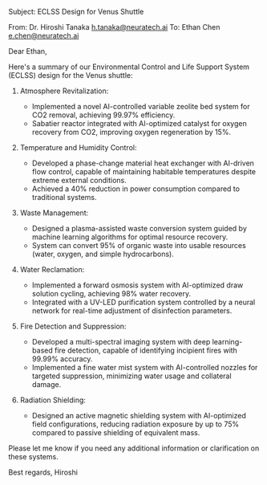 Subject: ECLSS Design for Venus Shuttle

From: Dr. Hiroshi Tanaka <h.tanaka@neuratech.ai>
To: Ethan Chen <e.chen@neuratech.ai>

Dear Ethan,

Here's a summary of our Environmental Control and Life Support System (ECLSS) design for the Venus shuttle:

1. Atmosphere Revitalization:
   - Implemented a novel AI-controlled variable zeolite bed system for CO2 removal, achieving 99.97% efficiency.
   - Sabatier reactor integrated with AI-optimized catalyst for oxygen recovery from CO2, improving oxygen regeneration by 15%.

2. Temperature and Humidity Control:
   - Developed a phase-change material heat exchanger with AI-driven flow control, capable of maintaining habitable temperatures despite extreme external conditions.
   - Achieved a 40% reduction in power consumption compared to traditional systems.

3. Waste Management:
   - Designed a plasma-assisted waste conversion system guided by machine learning algorithms for optimal resource recovery.
   - System can convert 95% of organic waste into usable resources (water, oxygen, and simple hydrocarbons).

4. Water Reclamation:
   - Implemented a forward osmosis system with AI-optimized draw solution cycling, achieving 98% water recovery.
   - Integrated with a UV-LED purification system controlled by a neural network for real-time adjustment of disinfection parameters.

5. Fire Detection and Suppression:
   - Developed a multi-spectral imaging system with deep learning-based fire detection, capable of identifying incipient fires with 99.99% accuracy.
   - Implemented a fine water mist system with AI-controlled nozzles for targeted suppression, minimizing water usage and collateral damage.

6. Radiation Shielding:
   - Designed an active magnetic shielding system with AI-optimized field configurations, reducing radiation exposure by up to 75% compared to passive shielding of equivalent mass.

Please let me know if you need any additional information or clarification on these systems.

Best regards,
Hiroshi
